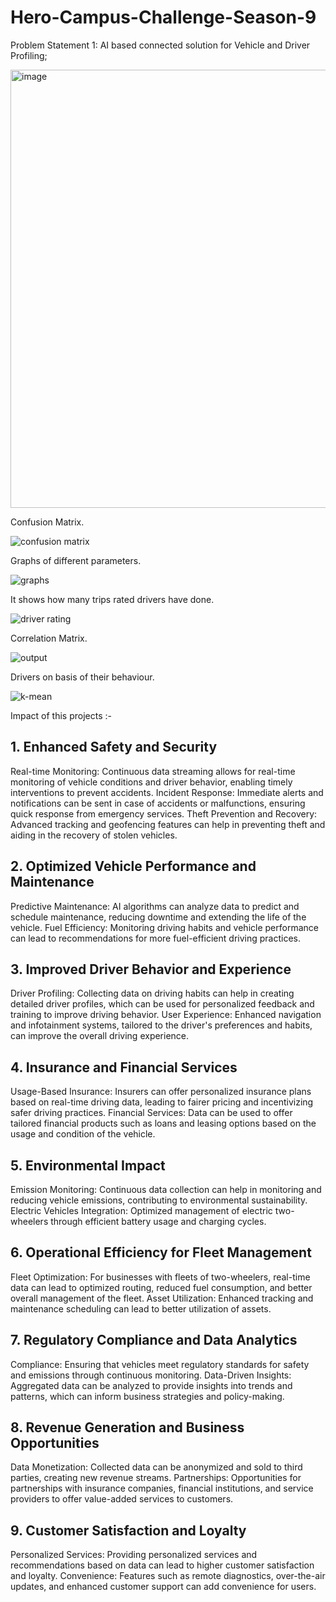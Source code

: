# Hero-Campus-Challenge-Season-9
Problem Statement 1: AI based connected solution for Vehicle and Driver Profiling; 

<img width="701" alt="image" src="https://github.com/somyakabra/Hero-Campus-Challenge-Season-9/assets/97023859/599d47fd-875f-4c55-879b-3c5ba8184a9f">



Confusion Matrix.


![confusion matrix](https://github.com/krspriya/Hero-Campus-Challenge-Season-9/assets/98299075/a6cc99df-a295-4f10-a946-c5599b7d9b7e)





Graphs of different parameters.



![graphs](https://github.com/krspriya/Hero-Campus-Challenge-Season-9/assets/98299075/51a2c67e-3b57-4ff5-8e88-9b436c996eff)




It shows how many trips rated drivers have done.


![driver rating](https://github.com/krspriya/Hero-Campus-Challenge-Season-9/assets/98299075/c831700b-80f9-4eff-ac4e-f64580f7aa9d)




Correlation Matrix.


![output](https://github.com/krspriya/Hero-Campus-Challenge-Season-9/assets/98299075/515da231-e01e-4a52-981e-6fcdfced211b)




Drivers on basis of their behaviour.


![k-mean](https://github.com/krspriya/Hero-Campus-Challenge-Season-9/assets/98299075/8594e7bc-d38f-4287-9993-56a5165dd46c)

Impact of this projects :-
## 1. Enhanced Safety and Security
Real-time Monitoring: Continuous data streaming allows for real-time monitoring of vehicle conditions and driver behavior, enabling timely interventions to prevent accidents.
Incident Response: Immediate alerts and notifications can be sent in case of accidents or malfunctions, ensuring quick response from emergency services.
Theft Prevention and Recovery: Advanced tracking and geofencing features can help in preventing theft and aiding in the recovery of stolen vehicles.
## 2. Optimized Vehicle Performance and Maintenance
Predictive Maintenance: AI algorithms can analyze data to predict and schedule maintenance, reducing downtime and extending the life of the vehicle.
Fuel Efficiency: Monitoring driving habits and vehicle performance can lead to recommendations for more fuel-efficient driving practices.
## 3. Improved Driver Behavior and Experience
Driver Profiling: Collecting data on driving habits can help in creating detailed driver profiles, which can be used for personalized feedback and training to improve driving behavior.
User Experience: Enhanced navigation and infotainment systems, tailored to the driver's preferences and habits, can improve the overall driving experience.
## 4. Insurance and Financial Services
Usage-Based Insurance: Insurers can offer personalized insurance plans based on real-time driving data, leading to fairer pricing and incentivizing safer driving practices.
Financial Services: Data can be used to offer tailored financial products such as loans and leasing options based on the usage and condition of the vehicle.
## 5. Environmental Impact
Emission Monitoring: Continuous data collection can help in monitoring and reducing vehicle emissions, contributing to environmental sustainability.
Electric Vehicles Integration: Optimized management of electric two-wheelers through efficient battery usage and charging cycles.
## 6. Operational Efficiency for Fleet Management
Fleet Optimization: For businesses with fleets of two-wheelers, real-time data can lead to optimized routing, reduced fuel consumption, and better overall management of the fleet.
Asset Utilization: Enhanced tracking and maintenance scheduling can lead to better utilization of assets.
## 7. Regulatory Compliance and Data Analytics
Compliance: Ensuring that vehicles meet regulatory standards for safety and emissions through continuous monitoring.
Data-Driven Insights: Aggregated data can be analyzed to provide insights into trends and patterns, which can inform business strategies and policy-making.
## 8. Revenue Generation and Business Opportunities
Data Monetization: Collected data can be anonymized and sold to third parties, creating new revenue streams.
Partnerships: Opportunities for partnerships with insurance companies, financial institutions, and service providers to offer value-added services to customers.
## 9. Customer Satisfaction and Loyalty
Personalized Services: Providing personalized services and recommendations based on data can lead to higher customer satisfaction and loyalty.
Convenience: Features such as remote diagnostics, over-the-air updates, and enhanced customer support can add convenience for users.
